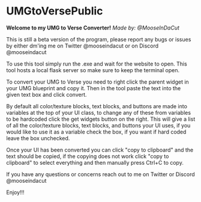 # UMGtoVersePublic
**Welcome to my UMG to Verse Converter!**
  *Made by: @MooseInDaCut*

This is still a beta version of the program, please report any bugs or issues by either dm'ing
me on Twitter @mooseindacut or on Discord @mooseindacut

To use this tool simply run the .exe and wait for the website to open.
This tool hosts a local flask server so make sure to keep the terminal open.

To convert your UMG to Verse you need to right click the parent widget in your UMG blueprint
and copy it. Then in the tool paste the text into the given text box and click convert.

By default all color/texture blocks, text blocks, and buttons are made into variables at the 
top of your UI class, to change any of these from variables to be hardcoded click the get 
widgets button on the right. This will give a list of all the color/texture blocks, text blocks,
and buttons your UI uses, if you would like to use it as a variable check the box, if you want
if hard coded leave the box unchecked.

Once your UI has been converted you can click "copy to clipboard" and the text should be copied,
if the copying does not work click "copy to clipboard" to select everything and then manually
press Ctrl+C to copy. 

If you have any questions or concerns reach out to me on Twitter or Discord @mooseindacut

Enjoy!!!
